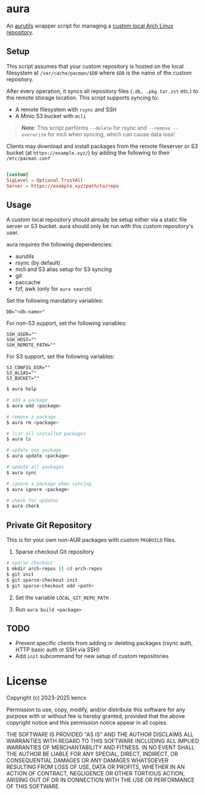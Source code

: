# aura

An [aurutils](https://github.com/AladW/aurutils) wrapper script for managing a
[custom local Arch Linux repository](https://wiki.archlinux.org/title/Pacman/Tips_and_tricks#Custom_local_repository).

## Setup

This script assumes that your custom repository is hosted on the local
filesystem at `/var/cache/pacman/$DB` where `$DB` is the name of the custom
repository.

After every operation, it syncs all repository files (`.db, .pkg.tar.zst` etc.) to the remote storage
location. This script supports syncing to:

- A remote filesystem with `rsync` and SSH
- A Minio S3 bucket with `mcli`

>**Note**: This script performs `--delete` for rsync and `--remove --overwrite`
>for mcli when syncing, which can cause data loss!

Clients may download and install packages from the remote fileserver or S3
bucket (at `https://example.xyz/`) by adding the following to their
`/etc/pacman.conf`

```conf

[custom]
SigLevel = Optional TrustAll
Server = https://example.xyz/path/to/repo
```


## Usage

A custom local repository should already be setup either via a static file
server or S3 bucket. aura should only be run with this custom repository's user.

aura requires the following dependencies:

- aurutils
- rsync (by default)
- mcli and S3 alias setup for S3 syncing
- git
- paccache
- fzf, awk (only for `aura search`)

Set the following mandatory variables:

```
DB="<db-name>"
```

For non-S3 support, set the following variables:

```
SSH_USER=""
SSH_HOST=""
SSH_REMOTE_PATH=""
```

For S3 support, set the following variables:

```
S3_CONFIG_DIR=""
S3_ALIAS=""
S3_BUCKET=""
```

```bash
$ aura help

# add a package
$ aura add <package>

# remove a package
$ aura rm <package>

# list all installed packages
$ aura ls

# update one package
$ aura update <package>

# update all packages
$ aura sync

# ignore a package when syncing
$ aura ignore <package>

# check for updates
$ aura check

```
## Private Git Repository
This is for your own non-AUR packages with custom `PKGBUILD` files.

1. Sparse checkout Git repository
```bash
# sparse checkout
$ mkdir arch-repos || cd arch-repos
$ git init
$ git sparse-checkout init
$ git sparse-checkout add <path>
```

2. Set the variable `LOCAL_GIT_REPO_PATH`

3. Run `aura build <package>`

## TODO

- Prevent specific clients from adding or deleting packages (rsync auth, HTTP basic auth or
  SSH via SSH)
- Add `init` subcommand for new setup of custom repositories

# License

Copyright (c) 2023-2025 kencx

Permission to use, copy, modify, and/or distribute this software for any
purpose with or without fee is hereby granted, provided that the above
copyright notice and this permission notice appear in all copies.

THE SOFTWARE IS PROVIDED "AS IS" AND THE AUTHOR DISCLAIMS ALL WARRANTIES WITH
REGARD TO THIS SOFTWARE INCLUDING ALL IMPLIED WARRANTIES OF MERCHANTABILITY
AND FITNESS. IN NO EVENT SHALL THE AUTHOR BE LIABLE FOR ANY SPECIAL, DIRECT,
INDIRECT, OR CONSEQUENTIAL DAMAGES OR ANY DAMAGES WHATSOEVER RESULTING FROM
LOSS OF USE, DATA OR PROFITS, WHETHER IN AN ACTION OF CONTRACT, NEGLIGENCE OR
OTHER TORTIOUS ACTION, ARISING OUT OF OR IN CONNECTION WITH THE USE OR
PERFORMANCE OF THIS SOFTWARE.

